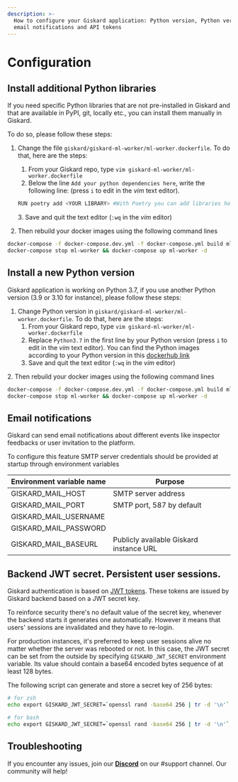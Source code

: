 ```yaml
---
description: >-
  How to configure your Giskard application: Python version, Python version,
  email notifications and API tokens
---
```


# Configuration

## Install additional Python libraries

If you need specific Python libraries that are not pre-installed in Giskard and that are available in PyPI, git, locally etc., you can install them manually in Giskard.&#x20;

To do so, please follow these steps:

1.  Change the file `giskard/giskard-ml-worker/ml-worker.dockerfile`. To do that, here are the steps:

    1. &#x20;From your Giskard repo, type `vim giskard-ml-worker/ml-worker.dockerfile`
    2. Below the line `Add your python dependencies here`, write the following line:  (press `i` to edit in the _vim_ text editor).



    ```bash
    RUN poetry add <YOUR LIBRARY> #With Poetry you can add libraries hosted locally, Github, PyPI, etc. See: https://python-poetry.org/docs/cli/#add etc
    ```



    3\. Save and quit the text editor (`:wq` in the _vim_ editor)
2. Then rebuild your docker images using the following command lines

```bash
docker-compose -f docker-compose.dev.yml -f docker-compose.yml build ml-worker
docker-compose stop ml-worker && docker-compose up ml-worker -d
```

## Install a new Python version

Giskard application is working on Python 3.7, if you use another Python version (3.9 or 3.10 for instance), please follow these steps:

1. Change Python version in `giskard/giskard-ml-worker/ml-worker.dockerfile`. To do that, here are the steps:
   1. &#x20;From your Giskard repo, type `vim giskard-ml-worker/ml-worker.dockerfile`
   2. Replace `Python3.7` in the first line by your Python version (press `i` to edit in the _vim_ text editor). You can find the Python images according to your Python version in this [dockerhub link](https://hub.docker.com/\_/python)
   3. Save and quit the text editor (`:wq` in the _vim_ editor)

2\. Then rebuild your docker images using the following command lines

```bash
docker-compose -f docker-compose.dev.yml -f docker-compose.yml build ml-worker
docker-compose stop ml-worker && docker-compose up ml-worker -d
```

## Email notifications

Giskard can send email notifications about different events like inspector feedbacks or user invitation to the platform.

To configure this feature SMTP server credentials should be provided at startup through environment variables

| Environment variable name | Purpose                                 |
| ------------------------- | --------------------------------------- |
| GISKARD\_MAIL\_HOST       | SMTP server address                     |
| GISKARD\_MAIL\_PORT       | SMTP port, 587 by default               |
| GISKARD\_MAIL\_USERNAME   |                                         |
| GISKARD\_MAIL\_PASSWORD   |                                         |
| GISKARD\_MAIL\_BASEURL    | Publicly available Giskard instance URL |

## Backend JWT secret. Persistent user sessions.

Giskard authentication is based on [JWT tokens](https://jwt.io/). These tokens are issued by Giskard backend based on a JWT secret key.

To reinforce security there's no default value of the secret key, whenever the backend starts it generates one automatically. However it means that users' sessions are invalidated and they have to re-login.&#x20;

For production instances, it's preferred to keep user sessions alive no matter whether the server was rebooted or not. In this case, the JWT secret can be set from the outside by specifying `GISKARD_JWT_SECRET` environment variable. Its value should contain a base64 encoded bytes sequence of at least 128 bytes.

The following script can generate and store a secret key of 256 bytes:

```bash
# for zsh
echo export GISKARD_JWT_SECRET=`openssl rand -base64 256 | tr -d '\n'` >> ~/.zshrc

# for bash
echo export GISKARD_JWT_SECRET=`openssl rand -base64 256 | tr -d '\n'` >> ~/.bashrc
```

## Troubleshooting[​](https://docs.airbyte.com/deploying-airbyte/on-aws-ec2#troubleshooting)

If you encounter any issues, join our [**Discord**](https://discord.gg/fkv7CAr3FE) on our #support channel. Our community will help!&#x20;

## [​](https://docs.airbyte.com/deploying-airbyte/on-aws-ec2#troubleshooting)
